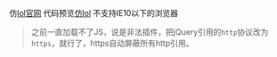仿[lol官网](lol.qq.com)
代码预览[仿lol](https://shenfeng1945.github.io/demojs/lol-page/index.html)
不支持IE10以下的浏览器
> 之前一直加载不了JS，说是非法插件，把jQuery引用的`http`协议改为`https`，就行了，https自动屏蔽所有http引用。
